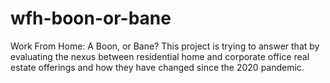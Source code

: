 # wfh-boon-or-bane
Work From Home: A Boon, or Bane? This project is trying to answer that by evaluating the nexus between residential home and corporate office real estate offerings and how they have changed since the 2020 pandemic.
